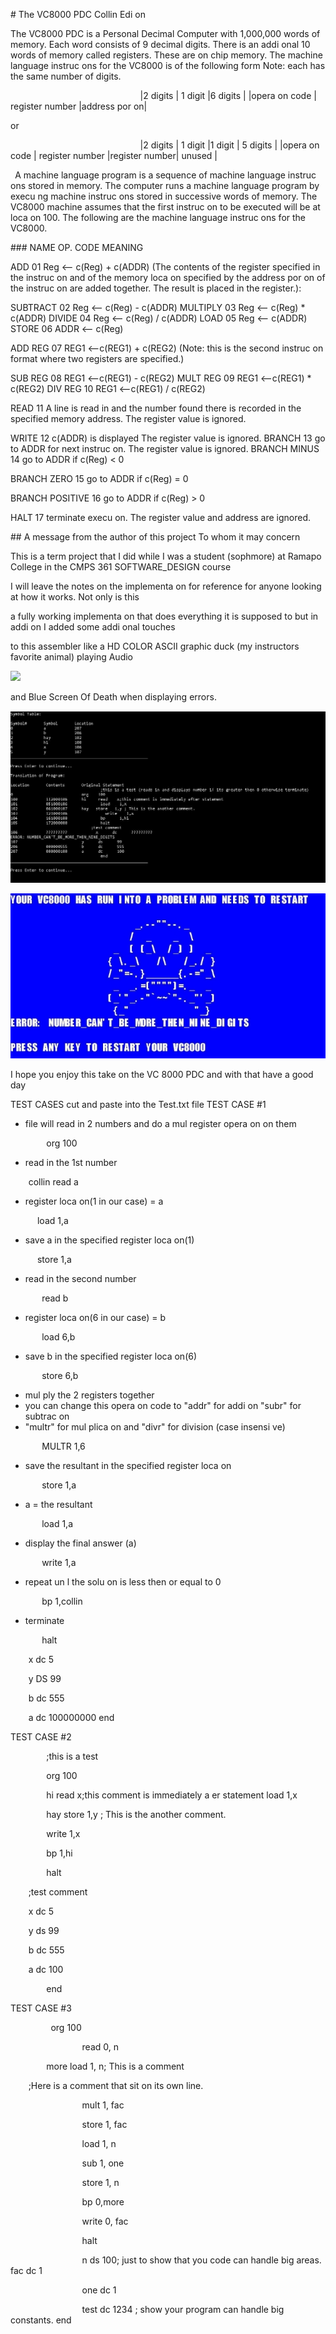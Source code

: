 \# The VC8000 PDC Collin Edi  on 

The VC8000 PDC is a Personal Decimal Computer with 1,000,000 words of memory. Each word consists of 9 decimal digits. There is an addi  onal 10 words of memory called registers. These are on chip memory.  The machine language instruc  ons for the VC8000 is of the following form  Note: each has the same number of digits. 

`                             `|2 digits             | 1 digit                 |6 digits             |                              |opera  on code | register number |address por  on|   

or 

`                             `|2 digits             | 1 digit                 |1 digit               |  5 digits     |                              |opera  on code | register number |register number| unused      |

` `A machine language program is a sequence of machine language instruc  ons stored in memory. The computer runs a machine language program by execu  ng machine instruc  ons stored in successive words of memory. The VC8000 machine assumes that the first instruc  on to be executed will be at loca  on 100. The following are the machine language instruc  ons for the VC8000. 

\### NAME           OP. CODE     MEANING 

ADD                     01           Reg <-- c(Reg) + c(ADDR)   (The contents of the register specified in the instruc  on and of the memory loca  on specified by the address por  on of the instruc  on are added together. The result is placed in the register.): 

SUBTRACT         02            Reg <-- c(Reg) - c(ADDR) MULTIPLY           03            Reg <-- c(Reg) \* c(ADDR) DIVIDE                 04            Reg <-- c(Reg) / c(ADDR) LOAD                   05            Reg <-- c(ADDR) STORE                06            ADDR <-- c(Reg) 

ADD REG            07            REG1 <--c(REG1) + c(REG2)   (Note: this is the second instruc  on format where two registers are specified.) 

SUB REG            08            REG1 <--c(REG1) - c(REG2)   MULT REG          09            REG1 <--c(REG1) \* c(REG2)   DIV REG              10            REG1 <--c(REG1) / c(REG2)   

READ                   11            A line is read in and the number found there is recorded in the specified memory address.  The register value is ignored. 

WRITE                 12            c(ADDR) is displayed  The register value is ignored. BRANCH              13           go to ADDR for next instruc  on.  The register value is ignored. BRANCH MINUS  14          go to ADDR if c(Reg) < 0 

BRANCH ZERO    15          go to ADDR if c(Reg) = 0 

BRANCH POSITIVE 16       go to ADDR if c(Reg) > 0 

HALT                    17           terminate execu  on.  The register value and address are ignored. 

\## A message from the author of this project To whom it may concern 

This is a term project that I did while I was a student (sophmore) at Ramapo College in the CMPS 361 SOFTWARE\_DESIGN course 

I will leave the notes on the implementa  on for reference for anyone looking at how it works. Not only is this  

a fully working implementa  on that does everything it is supposed to but in addi  on I added some addi  onal touches 

to this assembler like a HD COLOR ASCII graphic duck (my instructors favorite animal) playing Audio 

![](Aspose.Words.eea1f821-c278-4146-ae95-e76377b9b504.001.png)

and Blue Screen Of Death when displaying errors. 

![](Aspose.Words.eea1f821-c278-4146-ae95-e76377b9b504.002.jpeg)

![](Aspose.Words.eea1f821-c278-4146-ae95-e76377b9b504.003.jpeg)

I hope you enjoy this take on the VC 8000 PDC and with that have a good day  

TEST CASES cut and paste into the Test.txt file TEST CASE #1 

- file will read in 2 numbers and do a mul   register opera  on on them 

`        `org    100 

- read in the 1st number 

`    `collin      read    a 

- register loca  on(1 in our case) = a 

`      `load 1,a 

- save a in the specified register loca  on(1) 

`      `store 1,a 

- read in the second number 

`       `read b 

- register loca  on(6 in our case) = b 

`       `load 6,b 

- save b in the specified register loca  on(6) 

`       `store 6,b 

- mul  ply the 2 registers together  
- you can change this opera  on code to "addr" for addi  on "subr" for subtrac  on 
- "multr" for mul  plica  on and "divr" for division (case insensi  ve) 

`       `MULTR 1,6 

- save the resultant in the specified register loca  on 

`       `store 1,a 

- a = the resultant 

`       `load 1,a 

- display the final answer (a) 

`       `write 1,a 

- repeat un  l the solu  on is less then or equal to 0 

`       `bp 1,collin 

- terminate  

`       `halt 

`    `x      dc      5 

`    `y      DS      99 

`    `b      dc      555 

`    `a      dc      100000000         end 

TEST CASE #2 

`        `;this is a test 

`        `org    100 

`        `hi     read    x;this comment is immediately a  er statement         load    1,x 

`        `hay   store   1,y ; This is the another comment. 

`        `write    1,x 

`        `bp      1,hi 

`        `halt 

`    `;test comment 

`    `x      dc      5 

`    `y      ds      99 

`    `b      dc      555 

`    `a      dc      100 

`        `end 

TEST CASE #3 

`         `org 100 

`                `read 0, n 

`        `more        load  1, n; This is a comment 

`    `;Here is a comment that sit on its own line. 

`                `mult 1, fac 

`                `store 1, fac 

`                `load 1, n 

`                `sub 1, one 

`                `store 1, n 

`                `bp 0,more 

`                `write 0, fac 

`                `halt 

`                `n              ds 100; just to show that you code can handle big areas.                 fac           dc 1 

`                `one          dc 1 

`                `test          dc 1234 ; show your program can handle big constants.                 end 
